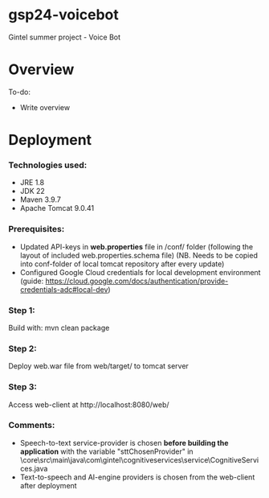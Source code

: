 # gsp24-voicebot

Gintel summer project - Voice Bot

# Overview

To-do:
- Write overview

# Deployment

### Technologies used:
- JRE 1.8
- JDK 22
- Maven 3.9.7
- Apache Tomcat 9.0.41

### Prerequisites:
- Updated API-keys in **web.properties** file in /conf/ folder (following the layout of included web.properties.schema file) (NB. Needs to be copied into conf-folder of local tomcat repository after every update)
- Configured Google Cloud credentials for local development environment (guide: https://cloud.google.com/docs/authentication/provide-credentials-adc#local-dev)

### Step 1:
Build with: mvn clean package

### Step 2:
Deploy web.war file from web/target/ to tomcat server

### Step 3:
Access web-client at http://localhost:8080/web/

### Comments:
- Speech-to-text service-provider is chosen **before building the application** with the variable "sttChosenProvider" in \core\src\main\java\com\gintel\cognitiveservices\service\CognitiveServices.java
- Text-to-speech and AI-engine providers is chosen from the web-client after deployment

